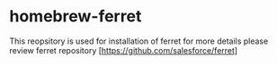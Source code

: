 # homebrew-ferret
This reopsitory is used for installation of ferret 
for more details please review ferret repository [https://github.com/salesforce/ferret]
